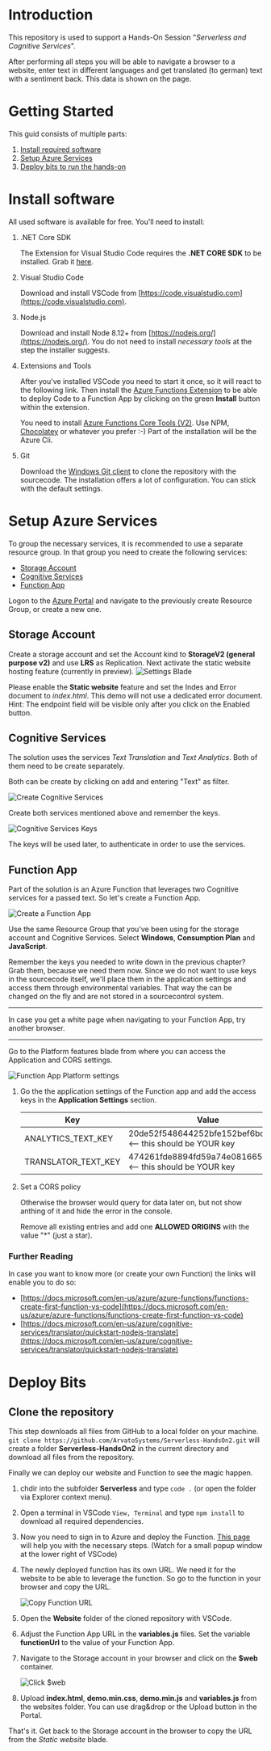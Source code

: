 # Introduction 
This repository is used to support a Hands-On Session "*Serverless and Cognitive Services*".

After performing all steps you will be able to navigate a browser to a website, enter text in different languages and get translated (to german) text with a sentiment back. This data is shown on the page.

# Getting Started
This guid consists of multiple parts:
1.	[Install required software](#Install-software)
2.	[Setup Azure Services](#Setup-Azure-Services)
3.	[Deploy bits to run the hands-on](#Deploy-Bits)

# Install software
All used software is available for free. You'll need to install:
1. .NET Core SDK

    The Extension for Visual Studio Code requires the **.NET CORE SDK** to be installed. Grab it [here](https://www.microsoft.com/net/download).

2. Visual Studio Code

    Download and install VSCode from [https://code.visualstudio.com](https://code.visualstudio.com).
3. Node.js

    Download and install Node 8.12+ from [https://nodejs.org/](https://nodejs.org/). You do not need to install *necessary tools* at the step the installer suggests.
4. Extensions and Tools

    After you've installed VSCode you need to start it once, so it will react to the following link. Then install the [Azure Functions Extension](vscode:extension/ms-azuretools.vscode-azurefunctions) to be able to deploy Code to a Function App by clicking on the green **Install** button within the extension.

    You need to install [Azure Functions Core Tools (V2)](https://github.com/Azure/azure-functions-core-tools#installing). Use NPM, [Chocolatey](https://chocolatey.org/) or whatever you prefer :-) Part of the installation will be the Azure Cli.
5. Git

    Download the [Windows Git client](https://git-scm.com/download/win) to clone the repository with the sourcecode. The installation offers a lot of configuration. You can stick with the default settings.

# Setup Azure Services
To group the necessary services, it is recommended to use a separate resource group. In that group you need to create the following services:

- [Storage Account](#Storage-Account)
- [Cognitive Services](#Cognitive-Services)
- [Function App](#Function-App)

Logon to the [Azure Portal](https://portal.azure.com) and navigate to the previously create Resource Group, or create a new one.

## Storage Account
Create a storage account and set the Account kind to **StorageV2 (general purpose v2)** and use **LRS** as Replication. Next activate the static website hosting feature (currently in preview).
![Settings Blade](images/StorageAccount-StaticWebsite.png "Settings Blade")

Please enable the **Static website** feature and set the Indes and Error document to *index.html*. This demo will not use a dedicated error document. Hint: The endpoint field will be visible only after you click on the Enabled button.

## Cognitive Services
The solution uses the services *Text Translation* and *Text Analytics*. Both of them need to be create separately.

Both can be create by clicking on add and entering "Text" as filter.

![Create Cognitive Services](images/CognitiveServices-Create.png "Create Cognitive Services")

Create both services mentioned above and remember the keys.

![Cognitive Services Keys](images/CognitiveServices-TranslatorKeys.png "Cognitive Services Keys")

The keys will be used later, to authenticate in order to use the services.

## Function App
Part of the solution is an Azure Function that leverages two Cognitive services for a passed text.
So let's create a Function App.

![Create a Function App](images/FunctionApp-Create.png "Create a Function App")

Use the same Resource Group that you've been using for the storage account and Cognitive Services. Select **Windows**, **Consumption Plan** and **JavaScript**. 

Remember the keys you needed to write down in the previous chapter? Grab them, because we need them now.
Since we do not want to use keys in the sourcecode itself, we'll place them in the application settings and access them through environmental variables. That way the can be changed on the fly and are not stored in a sourcecontrol system.

---
In case you get a white page when navigating to your Function App, try another browser.
***

Go to the Platform features blade from where you can access the Application and CORS settings.

![Function App Platform settings](images/FunctionApp-PlatformFeatures.png "Function App Platform settings")

1. Go the the application settings of the Function app and add the access keys in the **Application Settings** section.

   | Key | Value |
   | --- | ----- |
   | ANALYTICS_TEXT_KEY | 20de52f548644252bfe152bef6bce675 <-- this should be YOUR key |
   | TRANSLATOR_TEXT_KEY | 474261fde8894fd59a74e081665a30b2 <-- this should be YOUR key |

2. Set a CORS policy

   Otherwise the browser would query for data later on, but not show anthing of it and hide the error in the console.

   Remove all existing entries and add one **ALLOWED ORIGINS** with the value "*" (just a star).

### Further Reading ###
In case you want to know more (or create your own Function) the links will enable you to do so: 
- [https://docs.microsoft.com/en-us/azure/azure-functions/functions-create-first-function-vs-code](https://docs.microsoft.com/en-us/azure/azure-functions/functions-create-first-function-vs-code)
- [https://docs.microsoft.com/en-us/azure/cognitive-services/translator/quickstart-nodejs-translate](https://docs.microsoft.com/en-us/azure/cognitive-services/translator/quickstart-nodejs-translate)

# Deploy Bits

## Clone the repository
This step downloads all files from GitHub to a local folder on your machine. ```git clone https://github.com/ArvatoSystems/Serverless-HandsOn2.git``` will create a folder **Serverless-HandsOn2** in the current directory and download all files from the repository.

Finally we can deploy our website and Function to see the magic happen.

1. chdir into the subfolder **Serverless** and type ```code .``` (or open the folder via Explorer context menu).
2. Open a terminal in VSCode ```View, Terminal``` and type ```npm install``` to download all required dependencies.
3. Now you need to sign in to Azure and deploy the Function. [This page](https://docs.microsoft.com/en-us/azure/azure-functions/functions-create-first-function-vs-code#sign-in-to-azure) will help you with the necessary steps. (Watch for a small popup window at the lower right of VSCode)
4. The newly deployed function has its own URL. We need it for the website to be able to leverage the function. So go to the function in your browser and copy the URL.

    ![Copy Function URL](images/FunctionApp-FunctionUrl.png "Copy Function URL")
5. Open the **Website** folder of the cloned repository with VSCode.
6. Adjust the Function App URL in the **variables.js** files. Set the variable **functionUrl** to the value of your Function App.
7. Navigate to the Storage account in your browser and click on the **$web** container.

    ![Click $web](images/StorageAccount-BlobService.png)
8. Upload **index.html**, **demo.min.css**, **demo.min.js** and **variables.js** from the websites folder. You can use drag&drop or the Upload button in the Portal.

That's it. Get back to the Storage account in the browser to copy the URL from the *Static website* blade.
